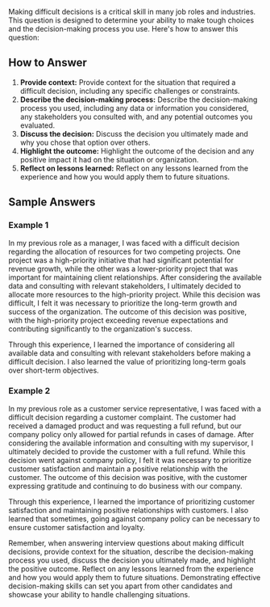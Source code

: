 
Making difficult decisions is a critical skill in many job roles and industries. This question is designed to determine your ability to make tough choices and the decision-making process you use. Here's how to answer this question:

How to Answer
-------------

1. **Provide context:** Provide context for the situation that required a difficult decision, including any specific challenges or constraints.
2. **Describe the decision-making process:** Describe the decision-making process you used, including any data or information you considered, any stakeholders you consulted with, and any potential outcomes you evaluated.
3. **Discuss the decision:** Discuss the decision you ultimately made and why you chose that option over others.
4. **Highlight the outcome:** Highlight the outcome of the decision and any positive impact it had on the situation or organization.
5. **Reflect on lessons learned:** Reflect on any lessons learned from the experience and how you would apply them to future situations.

Sample Answers
--------------

### Example 1

In my previous role as a manager, I was faced with a difficult decision regarding the allocation of resources for two competing projects. One project was a high-priority initiative that had significant potential for revenue growth, while the other was a lower-priority project that was important for maintaining client relationships. After considering the available data and consulting with relevant stakeholders, I ultimately decided to allocate more resources to the high-priority project. While this decision was difficult, I felt it was necessary to prioritize the long-term growth and success of the organization. The outcome of this decision was positive, with the high-priority project exceeding revenue expectations and contributing significantly to the organization's success.

Through this experience, I learned the importance of considering all available data and consulting with relevant stakeholders before making a difficult decision. I also learned the value of prioritizing long-term goals over short-term objectives.

### Example 2

In my previous role as a customer service representative, I was faced with a difficult decision regarding a customer complaint. The customer had received a damaged product and was requesting a full refund, but our company policy only allowed for partial refunds in cases of damage. After considering the available information and consulting with my supervisor, I ultimately decided to provide the customer with a full refund. While this decision went against company policy, I felt it was necessary to prioritize customer satisfaction and maintain a positive relationship with the customer. The outcome of this decision was positive, with the customer expressing gratitude and continuing to do business with our company.

Through this experience, I learned the importance of prioritizing customer satisfaction and maintaining positive relationships with customers. I also learned that sometimes, going against company policy can be necessary to ensure customer satisfaction and loyalty.

Remember, when answering interview questions about making difficult decisions, provide context for the situation, describe the decision-making process you used, discuss the decision you ultimately made, and highlight the positive outcome. Reflect on any lessons learned from the experience and how you would apply them to future situations. Demonstrating effective decision-making skills can set you apart from other candidates and showcase your ability to handle challenging situations.
